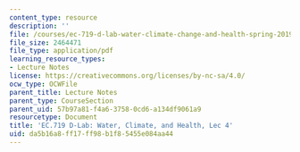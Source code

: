 ```yaml
---
content_type: resource
description: ''
file: /courses/ec-719-d-lab-water-climate-change-and-health-spring-2019/da5b16a8ff17ff98b1f85455e084aa44_MITEC_719S19_lec4.pdf
file_size: 2464471
file_type: application/pdf
learning_resource_types:
- Lecture Notes
license: https://creativecommons.org/licenses/by-nc-sa/4.0/
ocw_type: OCWFile
parent_title: Lecture Notes
parent_type: CourseSection
parent_uid: 57b97a81-f4a6-3758-0cd6-a134df9061a9
resourcetype: Document
title: 'EC.719 D-Lab: Water, Climate, and Health, Lec 4'
uid: da5b16a8-ff17-ff98-b1f8-5455e084aa44
---
```

